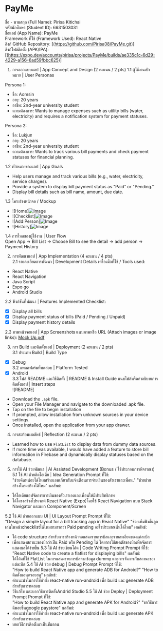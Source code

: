 # PayMe
ชื่อ - นามสกุล (Full Name): Pirisa Kitichai<br>
รหัสนักศึกษา (Student ID): 6631503031 <br>
ชื่อแอป (App Name): PayMe <br>
Framework ที่ใช้ (Framework Used): React Native <br>
ลิงก์ GitHub Repository: [(https://github.com/Pirisa08/PayMe.git)] <br>
ลิงก์ไฟล์ติดตั้ง (APK/IPA): [(https://expo.dev/accounts/pirisa/projects/PayMe/builds/ae335c1c-6d29-4229-a156-6ad59fbbc625)] <br>

1. การออกแบบแอป | App Concept and Design (2 คะแนน / 2 pts)
1.1 ผู้ใช้งานเป้าหมาย | User Personas

Persona 1:  
- ชื่อ: Aomsin  
- อายุ:  20 years 
- อาชีพ: 2nd-year university student    
- ความต้องการ:  Wants to manage expenses such as utility bills (water, electricity) and requires a notification system for payment statuses.

Persona 2:  
- ชื่อ: Lukjun
- อายุ:  20 years 
- อาชีพ: 2nd-year university student   
- ความต้องการ:  Wants to track various bill payments and check payment statuses for financial planning.

1.2 เป้าหมายของแอป | App Goals

- Help users manage and track various bills (e.g., water, electricity, service charges).
- Provide a system to display bill payment status as "Paid" or "Pending."
- Display bill details such as bill name, amount, due date.

1.3 โครงร่างหน้าจอ / Mockup <br>
- ![Home]![Image](https://github.com/user-attachments/assets/e530cf2e-cc41-4fbf-b2ce-7fbbe4e4f7c9)
- ![Checklist]![Image](https://github.com/user-attachments/assets/316be5ab-cc56-416b-b6e7-c45fc30b976f)
- ![Add Person]![Image](https://github.com/user-attachments/assets/05990bbc-06a9-4e7a-bad9-990313897cdb)
- ![History]![Image](https://github.com/user-attachments/assets/cda9bd02-8a83-412d-b72a-299a5507d20a)




1.4 การไหลของผู้ใช้งาน | User Flow <br>
Open App → Bill List → Choose Bill to see the detail → add person → Payment History 

2. การพัฒนาแอป | App Implementation (4 คะแนน / 4 pts) <br>
2.1 รายละเอียดการพัฒนา | Development Details
เครื่องมือที่ใช้ / Tools used:
- React Native
- React Navigation
- Java Script
- Expo go
- Android Studio

2.2 ฟังก์ชันที่พัฒนา | Features Implemented
Checklist:
- [x] Display all bills  
- [x] Display payment status of bills (Paid / Pending / Unpaid)  
- [x] Display payment history details  

2.3 ภาพหน้าจอแอป | App Screenshots
แนบภาพหรือ URL (Attach images or image links):
[Mock Up.pdf](https://github.com/user-attachments/files/19921693/Mock.Up.pdf)

3. การ Build และติดตั้งแอป | Deployment (2 คะแนน / 2 pts) <br>
3.1 ประเภท Build | Build Type<br>
- [x] Debug <br>
3.2 แพลตฟอร์มที่ทดสอบ | Platform Tested <br>
- [x] Android <br>
3.3 ไฟล์ README และวิธีติดตั้ง | README & Install Guide 
แนบไฟล์หรือคำอธิบายการติดตั้งแอป | Insert steps <br>
![README]
- Download the `.apk` file.
- Open your File Manager and navigate to the downloaded .apk file.
- Tap on the file to begin installation
- If prompted, allow installation from unknown sources in your device settings.
- Once installed, open the application from your app drawer.
  
4. การสะท้อนผลลัพธ์ | Reflection (2 คะแนน / 2 pts)<br>
- Learned how to use `FlatList` to display data from dummy data sources.  
- If more time was available, I would have added a feature to store bill information in Firebase and dynamically display statuses based on the database.
  
5. การใช้ AI ช่วยพัฒนา | AI Assisted Development (Bonus / ใช้ประกอบการพิจารณา)<br>
5.1 ใช้ AI ช่วยคิดไอเดีย | Idea Generation
Prompt ที่ใช้:  
"ช่วยคิดหน่อยได้ไหมสร้างแอพเกี่ยวกับแจ้งเตือนการจ่ายเงินของตัวเราและเพื่อน."
"ช่วยช่วยสร้างโครงสร้างได้ไหม"
ผลลัพธ์:  
- ได้ไอเดียแอปจัดการการเงินของตัวเราเองและเพื่อนให้มีประสิทธิภาพ
- ได้โครงสร้างโปรเจกต์ React Native (Expo)โดยใช้ React Navigation แบบ Stack Navigator และแยก Component/Screen

5.2 ใช้ AI ช่วยออกแบบ UI | UI Layout Prompt
Prompt ที่ใช้:  
"Design a simple layout for a bill tracking app in React Native"
"ช่วยเพิ่มฟังชั่นลูกเล่นในหน้าchecklistได้ไหมสามารถว่า Paid pending อะไรประมาณนั้นได้ไหม"
ผลลัพธ์:  
- ได้ code structure สำหรับการสร้างหน้าจอแสดงรายการบิลและรายละเอียดของแต่ละบิล
- เพื่อแสดงสถานะของบิลว่าเป็น Paid หรือ Pending ได้ โดยการใช้สเตตัสของบิลเพื่อจัดการแสดงผลได้ง่ายขึ้น
5.3 ใช้ AI ช่วยเขียนโค้ด | Code Writing Prompt
Prompt ที่ใช้:  
"React Native code to create a flatlist for displaying bills"
ผลลัพธ์:  
ได้โค้ดที่ใช้ FlatList ในการแสดงรายการบิลจากข้อมูล dummy และการจัดการกับสถานะของแต่ละบิล
5.4 ใช้ AI ช่วย debug | Debug Prompt
Prompt ที่ใช้:  
"How to build React Native app and generate ADB for Android?"
"How to ติดตั้งแอนดรอยสตู"
ผลลัพธ์:  
- คำแนะนำในการใช้คำสั่ง react-native run-android เพื่อ build และ generate ADB สำหรับการทดสอบ
- วิธีแก้ไข และบอกวิธีการติดตั้งAndrid Studio
5.5 ใช้ AI ช่วย Deploy | Deployment Prompt
Prompt ที่ใช้:  
"How to build React Native app and generate APK for Android?"
"ขอวิธีการดีพอยขึ้นgoogle paystore"
ผลลัพธ์:  
- คำแนะนำในการใช้คำสั่ง react-native run-android เพื่อ build และ generate APK สำหรับการทดสอบ
- บอกวิธีการติดตั้งมาเป็นขั้นตอน




